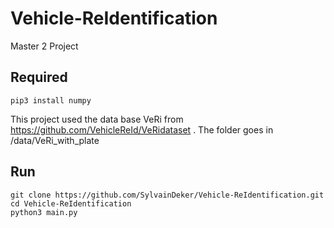 # Vehicle-ReIdentification
Master 2 Project

Required
-----
```
pip3 install numpy
```
This project used the data base VeRi from https://github.com/VehicleReId/VeRidataset .
The folder goes in /data/VeRi_with_plate

Run
-----
```
git clone https://github.com/SylvainDeker/Vehicle-ReIdentification.git
cd Vehicle-ReIdentification
python3 main.py
```
